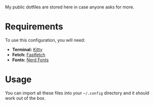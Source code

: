My public dotfiles are stored here in case anyone asks for more.

# Requirements

To use this configuration, you will need:

- **Terminal:** [Kitty](https://sw.kovidgoyal.net/kitty/)
- **Fetch:** [Fastfetch](https://github.com/fastfetch-cli/fastfetch)
- **Fonts:** [Nerd Fonts](https://www.nerdfonts.com/)

# Usage

You can import all these files into your `~/.config` directory and it should work out of the box.

